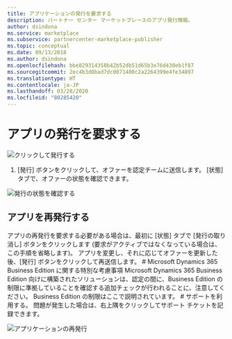 ```yaml
---
title: アプリケーションの発行を要求する
description: パートナー センター マーケットプレースのアプリ発行情報。
author: dsindona
ms.service: marketplace
ms.subservice: partnercenter-marketplace-publisher
ms.topic: conceptual
ms.date: 09/13/2018
ms.author: dsindona
ms.openlocfilehash: bbe829314358b42b52db51d65b3e76d438eb1f87
ms.sourcegitcommit: 2ec4b3d0bad7dc0071400c2a2264399e4fe34897
ms.translationtype: HT
ms.contentlocale: ja-JP
ms.lasthandoff: 03/28/2020
ms.locfileid: "80285420"
---
```

# <a name="request-to-publish-the-app"></a>アプリの発行を要求する

![クリックして発行する](./media/CRMScreenShot18.png)

1. [発行] ボタンをクリックして、オファーを認定チームに送信します。 [状態] タブで、オファーの状態を確認できます。

![発行の状態を確認する](./media/CRMScreenShot19.png)

## <a name="republish-the-app"></a>アプリを再発行する

 アプリの再発行を要求する必要がある場合は、最初に [状態] タブで [発行の取り消し] ボタンをクリックします (要求がアクティブではなくなっている場合は、この手順を省略します)。 アプリを変更し、それに応じてオファーを更新した後、[発行] ボタンをクリックして再送信します。 # Microsoft Dynamics 365 Business Edition に関する特別な考慮事項 Microsoft Dynamics 365 Business Edition 向けに構築されたソリューションは、認定の間に、Business Edition の制限に準拠していることを確認する追加チェックが行われることに、注意してください。 Business Edition の制限はここで説明されています。 # サポートを利用する。 問題が発生した場合は、右上隅をクリックしてサポート チケットを記録できます。

![アプリケーションの再発行](./media/CRMScreenShot20.png)

